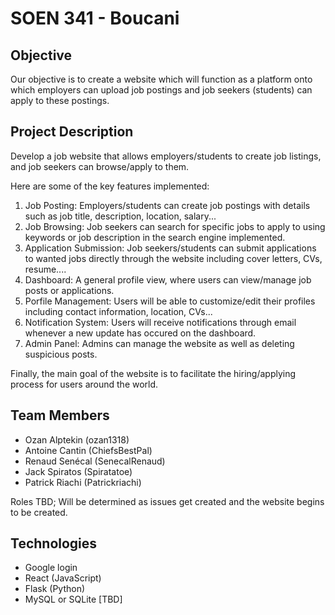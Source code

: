 # SOEN 341 - Boucani 

## Objective
Our objective is to create a website which will function as a platform onto which employers can upload job postings and job seekers (students) can apply to these postings.

## Project Description

Develop a job website that allows employers/students to create job listings, and job seekers can browse/apply to them. 

Here are some of the key features implemented:
1. Job Posting: Employers/students can create job postings with details such as job title, description, location, salary...
2. Job Browsing: Job seekers can search for specific jobs to apply to using keywords or job description in the search engine implemented.
3. Application Submission: Job seekers/students can submit applications to wanted jobs directly through the website including cover letters, CVs, resume....
4. Dashboard: A general profile view, where users can view/manage job posts or applications.
5. Porfile Management: Users will be able to customize/edit their profiles including contact information, location, CVs...
6. Notification System: Users will receive notifications through email whenever a new update has occured on the dashboard.
7. Admin Panel: Admins can manage the website as well as deleting suspicious posts.

Finally, the main goal of the website is to facilitate the hiring/applying process for users around the world.

## Team Members
* Ozan Alptekin (ozan1318)
* Antoine Cantin (ChiefsBestPal)
* Renaud Senécal (SenecalRenaud)
* Jack Spiratos (Spiratatoe)
* Patrick Riachi (Patrickriachi)

Roles TBD; Will be determined as issues get created and the website begins to be created.

## Technologies

* Google login
* React (JavaScript)
* Flask (Python)
* MySQL or SQLite [TBD]
